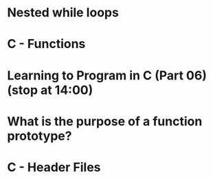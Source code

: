 # Nested while loops
# C - Functions
# Learning to Program in C (Part 06) (stop at 14:00)
# What is the purpose of a function prototype?
# C - Header Files
